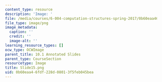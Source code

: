 ```yaml
---
content_type: resource
description: 'Image: '
file: /media/courses/6-004-computation-structures-spring-2017/0b60eaa46fdf228d08013f5feb045bea_Slide15.png
file_type: image/png
image_metadata:
  caption: ''
  credit: ''
  image-alt: ''
learning_resource_types: []
ocw_type: OCWImage
parent_title: 10.1 Annotated Slides
parent_type: CourseSection
resourcetype: Image
title: Slide15.png
uid: 0b60eaa4-6fdf-228d-0801-3f5feb045bea
---
```

